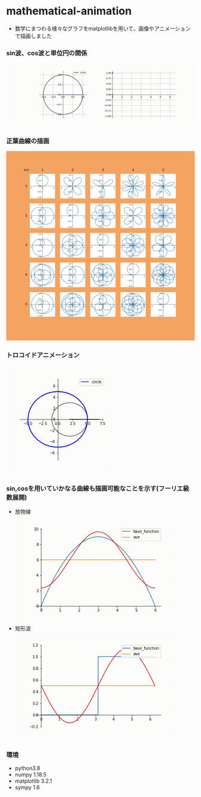 # mathematical-animation
- 数学にまつわる様々なグラフをmatplotlibを用いて、画像やアニメーションで描画しました

### sin波、cos波と単位円の関係
![demo](./media/anime-1.gif)

### 正葉曲線の描画
![demo](./media/rose_curve.svg)

### トロコイドアニメーション
![demo](./media/anime-3.gif)

### sin,cosを用いていかなる曲線も描画可能なことを示す(フーリエ級数展開)
- 放物線<br>
![demo](./media/ani.gif)
- 矩形波<br>
![demo](./media/anisqu.gif)

### 環境
- python3.8
- numpy 1.18.5
- matplotlib 3.2.1
- sympy 1.6
